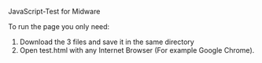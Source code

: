 JavaScript-Test for Midware

To run the page you only need:

1. Download the 3 files and save it in the same directory
2. Open test.html with any Internet Browser (For example Google Chrome).
